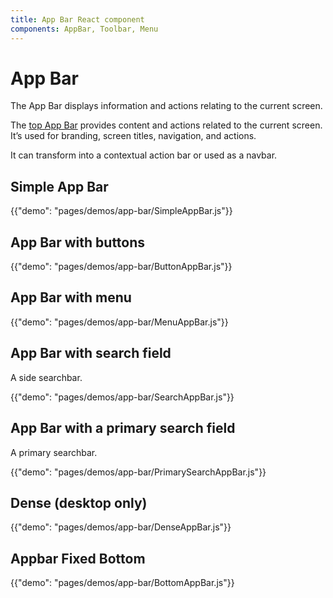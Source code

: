 ```yaml
---
title: App Bar React component
components: AppBar, Toolbar, Menu
---
```


# App Bar

<p class="description">The App Bar displays information and actions relating to the current screen.</p>

The [top App Bar](https://material.io/design/components/app-bars-top.html) provides content and actions related to the current screen. It’s used for branding, screen titles, navigation, and actions.

It can transform into a contextual action bar or used as a navbar.

## Simple App Bar

{{"demo": "pages/demos/app-bar/SimpleAppBar.js"}}

## App Bar with buttons

{{"demo": "pages/demos/app-bar/ButtonAppBar.js"}}

## App Bar with menu

{{"demo": "pages/demos/app-bar/MenuAppBar.js"}}

## App Bar with search field

A side searchbar.

{{"demo": "pages/demos/app-bar/SearchAppBar.js"}}

## App Bar with a primary search field

A primary searchbar.

{{"demo": "pages/demos/app-bar/PrimarySearchAppBar.js"}}

## Dense (desktop only)

{{"demo": "pages/demos/app-bar/DenseAppBar.js"}}

## Appbar Fixed Bottom

{{"demo": "pages/demos/app-bar/BottomAppBar.js"}}
